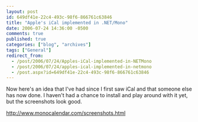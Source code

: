 ```yaml
---
layout: post
id: 649df41e-22c4-493c-98f6-866761c63846
title: "Apple's iCal implemented in .NET/Mono"
date: 2006-07-24 14:36:00 -0500
comments: true
published: true
categories: ["blog", "archives"]
tags: ["General"]
redirect_from: 
  - /post/2006/07/24/Apples-iCal-implemented-in-NETMono
  - /post/2006/07/24/apples-ical-implemented-in-netmono
  - /post.aspx?id=649df41e-22c4-493c-98f6-866761c63846
---
```

<!-- more -->
<P>Now here's an idea that I've had&nbsp;since I first saw iCal and&nbsp;that someone else has now done. I haven't had a chance to install and play around with it yet, but the screenshots look good.</P>
<P><A href="http://www.monocalendar.com/screenshots.html">http://www.monocalendar.com/screenshots.html</A></P>

